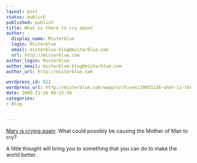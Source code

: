 ```yaml
---
layout: post
status: publish
published: publish
title: What is there to cry about
author:
  display_name: Misterblue
  login: Misterblue
  email: misterblue-blog@misterblue.com
  url: http://misterblue.com
author_login: Misterblue
author_email: misterblue-blog@misterblue.com
author_url: http://misterblue.com

wordpress_id: 622
wordpress_url: http://misterblue.com/wwpp/archives/20051126-what-is-there-to-cry-about
date: 2005-11-26 06:23:34
categories:
- Blog


---
```

<p>
<a href="http://news.yahoo.com/s/ap/20051127/ap_on_re_us/statue_s_tears;_ylt=AtOAwUstmZVswLbLK1tlPH.s0NUE;_ylu=X3oDMTA3b2NibDltBHNlYwM3MTY-">
Mary is crying again</a>.
What could possibly be causing the Mother of Man to cry?
</p>
<p>
A little thought will bring you to something that you can do to make the world better.
</p>
